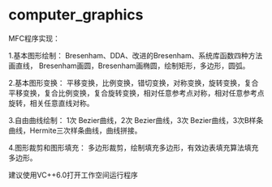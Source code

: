 # computer_graphics
MFC程序实现：

1.基本图形绘制：
Bresenham、DDA、改进的Bresenham、系统库函数四种方法画直线，
Bresenham画圆，Bresenham画椭圆，绘制矩形，多边形，圆弧。

2.基本图形变换：
平移变换，比例变换，错切变换，对称变换，旋转变换，复合平移变换，复合比例变换，复合旋转变换，相对任意参考点对称，相对任意参考点旋转，相关任意直线对称。

3.自由曲线绘制：
1次 Bezier曲线，2次 Bezier曲线，3次 Bezier曲线，3次B样条曲线，Hermite三次样条曲线，曲线拼接。

4.图形裁剪和图形填充：
多边形裁剪，绘制填充多边形，有效边表填充算法填充多边形。




建议使用VC++6.0打开工作空间运行程序
